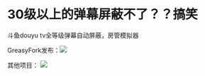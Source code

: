 # 30级以上的弹幕屏蔽不了？？搞笑
斗鱼douyu tv全等级弹幕自动屏蔽，房管模拟器

GreasyFork发布：<a href="https://greasyfork.org/zh-CN/scripts/463327-%E6%96%97%E9%B1%BC%E5%85%A8%E7%AD%89%E7%BA%A7%E5%BC%B9%E5%B9%95%E5%B1%8F%E8%94%BD" target="_blank"><img src="https://img.shields.io/badge/GreasyFork-v1.0.1-blue"></a>

其他项目：
<a href="https://github.com/LiebeV/disable-DY-blur" target="_blank"><img src="https://img.shields.io/badge/关闭虚化背景+全量弹幕屏蔽-v1.5-green?logo=github"></a>
